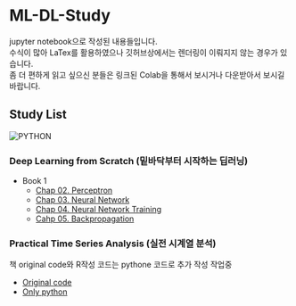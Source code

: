 # ML-DL-Study
jupyter notebook으로 작성된 내용들입니다.  
수식이 많아 LaTex를 활용하였으나 깃허브상에서는 렌더링이 이뤄지지 않는 경우가 있습니다.  
좀 더 편하게 읽고 싶으신 분들은 링크된 Colab을 통해서 보시거나 다운받아서 보시길 바랍니다.

## Study List
![PYTHON](https://img.shields.io/badge/PYTHON-3.7-3776AB?style=plastic&logo=Python&logoColor=white)  

### Deep Learning from Scratch (밑바닥부터 시작하는 딥러닝)
- Book 1
  - [Chap 02. Perceptron](https://github.com/cow-coding/ML-DL-Study/tree/master/DL%20from%20Scratch/Book%201/Chap02)
  - [Chap 03. Neural Network](https://github.com/cow-coding/ML-DL-Study/tree/master/DL%20from%20Scratch/Book%201/Chap03)
  - [Chap 04. Neural Network Training](https://github.com/cow-coding/ML-DL-Study/tree/master/DL%20from%20Scratch/Book%201/Chap04)
  - [Cahp 05. Backpropagation](https://github.com/cow-coding/ML-DL-Study/tree/master/DL%20from%20Scratch/Book%201/Chap05)

### Practical Time Series Analysis (실전 시계열 분석)
책 original code와 R작성 코드는 pythone 코드로 추가 작성 작업중
- [Original code]()
- [Only python]()
